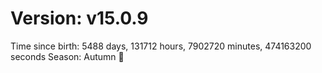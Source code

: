 # Version: v15.0.9
Time since birth: 5488 days, 131712 hours, 7902720 minutes, 474163200 seconds
Season: Autumn 🍁
